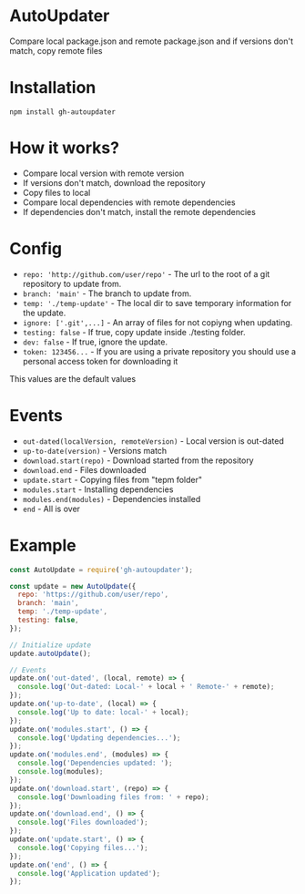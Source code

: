 # AutoUpdater

Compare local package.json and remote package.json and if versions don't match, copy remote files

# Installation

`npm install gh-autoupdater`

# How it works?

- Compare local version with remote version
- If versions don't match, download the repository
- Copy files to local
- Compare local dependencies with remote dependencies
- If dependencies don't match, install the remote dependencies

# Config

- `repo: 'http://github.com/user/repo'` - The url to the root of a git repository to update from.
- `branch: 'main'` - The branch to update from.
- `temp: './temp-update'` - The local dir to save temporary information for the update.
- `ignore: ['.git',...]` - An array of files for not copiyng when updating.
- `testing: false` - If true, copy update inside ./testing folder.
- `dev: false` - If true, ignore the update.
- `token: 123456...` - If you are using a private repository you should use a personal access token for downloading it

This values are the default values

# Events

- `out-dated(localVersion, remoteVersion)` - Local version is out-dated
- `up-to-date(version)` - Versions match
- `download.start(repo)` - Download started from the repository
- `download.end` - Files downloaded
- `update.start` - Copying files from "tepm folder"
- `modules.start` - Installing dependencies
- `modules.end(modules)` - Dependencies installed
- `end` - All is over

# Example

```javascript
const AutoUpdate = require('gh-autoupdater');

const update = new AutoUpdate({
  repo: 'https://github.com/user/repo',
  branch: 'main',
  temp: './temp-update',
  testing: false,
});

// Initialize update
update.autoUpdate();

// Events
update.on('out-dated', (local, remote) => {
  console.log('Out-dated: Local-' + local + ' Remote-' + remote);
});
update.on('up-to-date', (local) => {
  console.log('Up to date: local-' + local);
});
update.on('modules.start', () => {
  console.log('Updating dependencies...');
});
update.on('modules.end', (modules) => {
  console.log('Dependencies updated: ');
  console.log(modules);
});
update.on('download.start', (repo) => {
  console.log('Downloading files from: ' + repo);
});
update.on('download.end', () => {
  console.log('Files downloaded');
});
update.on('update.start', () => {
  console.log('Copying files...');
});
update.on('end', () => {
  console.log('Application updated');
});
```
